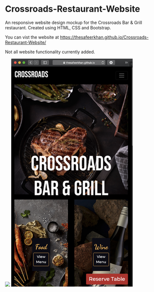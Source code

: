 # Crossroads-Restaurant-Website
An responsive website design mockup for the Crossroads Bar &amp; Grill restaurant. Created using HTML, CSS and Bootstrap.

You can vist the website at https://thesafeerkhan.github.io/Crossroads-Restaurant-Website/

Not all website functionality currently added.

<img src="https://github.com/thesafeerkhan/Crossroads-Restaurant-Website/blob/master/images/screen1.png">

<img src="https://github.com/thesafeerkhan/Crossroads-Restaurant-Website/blob/master/images/screen2.png" width="400">
